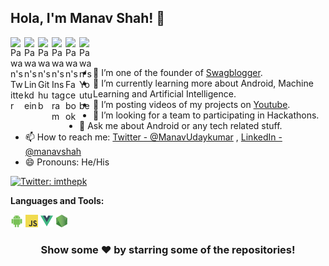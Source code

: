 ## Hola, I'm Manav Shah! 👋

<a href="https://twitter.com/ManavUdaykumar">
  <img align="left" alt="Pawan's Twitter" width="22px" src="https://cdn.jsdelivr.net/npm/simple-icons@v3/icons/twitter.svg" />
</a>
<a href="https://www.linkedin.com/in/manav-shah-881162179/">
  <img align="left" alt="Pawan's Linkdein" width="22px" src="https://cdn.jsdelivr.net/npm/simple-icons@v3/icons/linkedin.svg" />
</a>
<a href="https://github.com/manavshah123">
  <img align="left" alt="Pawan's Github" width="22px" src="https://cdn.jsdelivr.net/npm/simple-icons@v3/icons/github.svg" />
</a>
<a href="https://www.instagram.com/manavshah_art/">
  <img align="left" alt="Pawan's Instagram" width="22px" src="https://cdn.jsdelivr.net/npm/simple-icons@v3/icons/instagram.svg" />
</a>
<a href="https://www.facebook.com/manav.shah.925602">
  <img align="left" alt="Pawan's Facebook" width="22px" src="https://cdn.jsdelivr.net/npm/simple-icons@v3/icons/facebook.svg" />
</a>
<a href="https://www.youtube.com/channel/UCT6eNHIfZQfJA7iU0-y5QGw">
  <img align="left" alt="Pawan's Youtube" width="22px" src="https://cdn.jsdelivr.net/npm/simple-icons@v3/icons/youtube.svg" />
</a>

<br/>
<br/>



- 🔭 I’m one of the founder of [Swagblogger](http://swagblogger.com/).
- 🌱 I’m currently learning more about Android, Machine Learning and Artificial Intelligence.
- 👯 I’m posting videos of my projects on [Youtube](https://www.youtube.com/channel/UCT6eNHIfZQfJA7iU0-y5QGw).
- 🤔 I’m looking for a team to participating in Hackathons.
- 💬 Ask me about Android or any tech related stuff.
- 📫 How to reach me: [Twitter - @ManavUdaykumar](https://twitter.com/ManavUdaykumar) , [LinkedIn - @manavshah](linkedin.com/in/manav-shah-881162179/)
- 😄 Pronouns: He/His

[![Twitter: imthepk](https://img.shields.io/twitter/follow/ManavUdaykumar?style=social)](https://twitter.com/imthepk)


**Languages and Tools:**  

<code><img height="20" src="https://raw.githubusercontent.com/github/explore/80688e429a7d4ef2fca1e82350fe8e3517d3494d/topics/android/android.png"></code>
<code><img height="20" src="https://raw.githubusercontent.com/github/explore/80688e429a7d4ef2fca1e82350fe8e3517d3494d/topics/javascript/javascript.png"></code>
<code><img height="20" src="https://raw.githubusercontent.com/github/explore/80688e429a7d4ef2fca1e82350fe8e3517d3494d/topics/vue/vue.png"></code>
<code><img height="20" src="https://raw.githubusercontent.com/github/explore/80688e429a7d4ef2fca1e82350fe8e3517d3494d/topics/nodejs/nodejs.png"></code>    

<div align="center">

### Show some ❤️ by starring some of the repositories!

</div>


